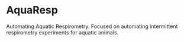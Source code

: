 # AquaResp
Automating Aquatic Respirometry. Focused on automating intermittent respirometry experiments for aquatic animals.
